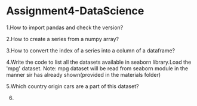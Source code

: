 # Assignment4-DataScience

1.How to import pandas and check the version?

2.How to create a series from a numpy array?

3.How to convert the index of a series into a column of a dataframe?

4.Write the code to list all the datasets available in seaborn library.Load the 'mpg' dataset.
Note: mpg dataset will be read from seaborn module in the manner sir has already shown(provided in the
materials folder)

5.Which country origin cars are a part of this dataset?

6.
